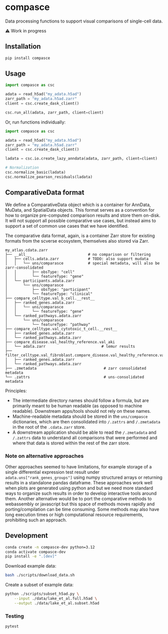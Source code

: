 # compasce

<!--[![PyPI](https://img.shields.io/pypi/v/compasce)](https://pypi.org/project/compasce)-->

Data processing functions to support visual comparisons of single-cell data.


:warning: Work in progress



## Installation

```sh
pip install compasce
```

## Usage

```python
import compasce as csc

adata = read_h5ad("my_adata.h5ad")
zarr_path = "my_adata.h5ad.zarr"
client = csc.create_dask_client()

csc.run_all(adata, zarr_path, client=client)
```

Or, run functions individually:

```python
import compasce as csc

adata = read_h5ad("my_adata.h5ad")
zarr_path = "my_adata.h5ad.zarr"
client = csc.create_dask_client()

ladata = csc.io.create_lazy_anndata(adata, zarr_path, client=client)

# Normalization
csc.normalize_basic(ladata)
csc.normalize_pearson_residuals(ladata)
```

## ComparativeData format

We define a ComparativeData object which is a container for AnnData, MuData, and SpatialData objects.
This format serves as a convention for how to organize pre-computed comparison results and store them on-disk.
It will not support all possible comparative use cases, but instead aims to support a set of common use cases that we have identified.

The comparative data format, again, is a container Zarr store for existing formats from the scverse ecosystem, themselves also stored via Zarr.

<!-- raw text for https://tree.nathanfriend.com
my_atlas.cdata.zarr
  - __all__                          # no comparison or filtering
    - cells.adata.zarr             # TODO: also support mudata
      - uns/comparasce           # special metadata, will also be zarr-consolidated
          obsType: "cell"
          featureType: "gene"
    - participants.adata.zarr    
      - uns/comparasce
        obsType: "participant"
        featureType: "clinical"    
  - compare_celltype.val_b_cell.__rest__
    - ranked_genes.adata.zarr
      - uns/comparasce
        featureType: "gene"
    - ranked_pathways.adata.zarr
      - uns/comparasce
        featureType: "pathway"
  - compare_celltype.val_cytotoxic_t_cell.__rest__
    - ranked_genes.adata.zarr
    - ranked_pathways.adata.zarr
  - compare_disease.val_healthy_reference.val_aki
     - adata.zarr                         # lemur results
  - filter_celltype.val_fibroblast.compare_disease.val_healthy_reference.val_AKI
    - ranked_genes.adata.zarr
    - ranked_pathways.adata.zarr
  - .zmetadata                              # zarr consolidated metadata
  - .zattrs                                 # uns-consolidated metadata
-->

```
my_atlas.cdata.zarr
├── __all__                          # no comparison or filtering
│   ├── cells.adata.zarr             # TODO: also support mudata
│   │   └── uns/comparasce           # special metadata, will also be zarr-consolidated
│   │       ├── obsType: "cell"
│   │       └── featureType: "gene"
│   └── participants.adata.zarr    
│       └── uns/comparasce
│           ├── obsType: "participant"
│           └── featureType: "clinical"    
├── compare_celltype.val_b_cell.__rest__
│   ├── ranked_genes.adata.zarr
│   │   └── uns/comparasce
│   │       └── featureType: "gene"
│   └── ranked_pathways.adata.zarr
│       └── uns/comparasce
│           └── featureType: "pathway"
├── compare_celltype.val_cytotoxic_t_cell.__rest__
│   ├── ranked_genes.adata.zarr
│   └── ranked_pathways.adata.zarr
├── compare_disease.val_healthy_reference.val_aki
│   └── adata.zarr                         # lemur results
├── filter_celltype.val_fibroblast.compare_disease.val_healthy_reference.val_AKI
│   ├── ranked_genes.adata.zarr
│   └── ranked_pathways.adata.zarr
├── .zmetadata                              # zarr consolidated metadata
└── .zattrs                                 # uns-consolidated metadata
```

Principles:
- The intermediate directory names should follow a formula, but are primarily meant to be human readable (as opposed to machine readable). Downstream apps/tools should not rely on these names.
- Machine-readable metadata should be stored in the `uns/compasce` dictionaries, which are then consolidated into `/.zattrs` and `/.zmetadata` in the root of the `.cdata.zarr` store.
- A downstream application should be able to read the `/.zmetadata` and `/.zattrs` data to understand all comparisons that were performed and where that data is stored within the rest of the zarr store.

### Note on alternative approaches

Other approaches seemed to have limitations, for example storage of a single differential expression test result under `adata.uns["rank_genes_groups"]` using numpy structured arrays or returning results in a standalone pandas dataframe.
These approaches work well when plots are generated using python and but we need more standard ways to organize such results in order to develop interactive tools around them.
Another alternative would be to port the comparative methods to webassembly or javascript but this space of methods moves rapidly and porting/compilation can be time consuming.
Some methods may also have long execution times or high computational resource requirements, prohibiting such an approach.




## Development

```sh
conda create -n compasce-dev python=3.12
conda activate compasce-dev
pip install -e ".[dev]"
```

Download example data:

```sh
bash ./scripts/download_data.sh
```

Create a subset of example data:

```sh
python ./scripts/subset_h5ad.py \
    --input ./data/lake_et_al.full.h5ad \
    --output ./data/lake_et_al.subset.h5ad
```

### Testing

```sh
pytest
```
